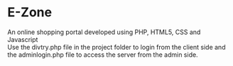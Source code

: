 # E-Zone
An online shopping portal developed using PHP, HTML5, CSS and Javascript
<br />
Use the divtry.php file in the project folder to login from the client side and the adminlogin.php file to access the server from the admin side.
